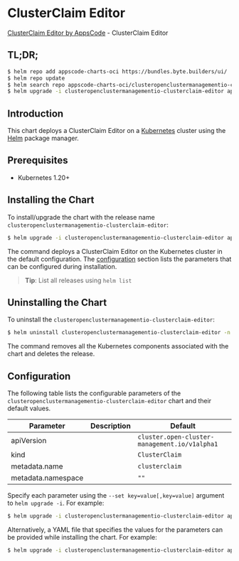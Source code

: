 # ClusterClaim Editor

[ClusterClaim Editor by AppsCode](https://appscode.com) - ClusterClaim Editor

## TL;DR;

```bash
$ helm repo add appscode-charts-oci https://bundles.byte.builders/ui/
$ helm repo update
$ helm search repo appscode-charts-oci/clusteropenclustermanagementio-clusterclaim-editor --version=v0.7.0
$ helm upgrade -i clusteropenclustermanagementio-clusterclaim-editor appscode-charts-oci/clusteropenclustermanagementio-clusterclaim-editor -n default --create-namespace --version=v0.7.0
```

## Introduction

This chart deploys a ClusterClaim Editor on a [Kubernetes](http://kubernetes.io) cluster using the [Helm](https://helm.sh) package manager.

## Prerequisites

- Kubernetes 1.20+

## Installing the Chart

To install/upgrade the chart with the release name `clusteropenclustermanagementio-clusterclaim-editor`:

```bash
$ helm upgrade -i clusteropenclustermanagementio-clusterclaim-editor appscode-charts-oci/clusteropenclustermanagementio-clusterclaim-editor -n default --create-namespace --version=v0.7.0
```

The command deploys a ClusterClaim Editor on the Kubernetes cluster in the default configuration. The [configuration](#configuration) section lists the parameters that can be configured during installation.

> **Tip**: List all releases using `helm list`

## Uninstalling the Chart

To uninstall the `clusteropenclustermanagementio-clusterclaim-editor`:

```bash
$ helm uninstall clusteropenclustermanagementio-clusterclaim-editor -n default
```

The command removes all the Kubernetes components associated with the chart and deletes the release.

## Configuration

The following table lists the configurable parameters of the `clusteropenclustermanagementio-clusterclaim-editor` chart and their default values.

|     Parameter      | Description |                         Default                          |
|--------------------|-------------|----------------------------------------------------------|
| apiVersion         |             | <code>cluster.open-cluster-management.io/v1alpha1</code> |
| kind               |             | <code>ClusterClaim</code>                                |
| metadata.name      |             | <code>clusterclaim</code>                                |
| metadata.namespace |             | <code>""</code>                                          |


Specify each parameter using the `--set key=value[,key=value]` argument to `helm upgrade -i`. For example:

```bash
$ helm upgrade -i clusteropenclustermanagementio-clusterclaim-editor appscode-charts-oci/clusteropenclustermanagementio-clusterclaim-editor -n default --create-namespace --version=v0.7.0 --set apiVersion=cluster.open-cluster-management.io/v1alpha1
```

Alternatively, a YAML file that specifies the values for the parameters can be provided while
installing the chart. For example:

```bash
$ helm upgrade -i clusteropenclustermanagementio-clusterclaim-editor appscode-charts-oci/clusteropenclustermanagementio-clusterclaim-editor -n default --create-namespace --version=v0.7.0 --values values.yaml
```

